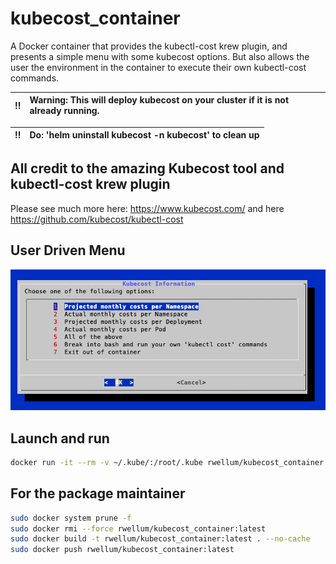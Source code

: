 # kubecost_container

A Docker container that provides the kubectl-cost krew plugin, and presents a
simple menu with some kubecost options. But also allows the user the
environment in the container to execute their own kubectl-cost commands.

:bangbang: | Warning: This will deploy kubecost on your cluster if it is not already running.
:---: | :---

:bangbang: |Do: 'helm uninstall kubecost -n kubecost' to clean up
:---: | :---

## All credit to the amazing Kubecost tool and kubectl-cost krew plugin

Please see much more here: <https://www.kubecost.com/> and here
<https://github.com/kubecost/kubectl-cost>

## User Driven Menu

![Alt text](./menu.png?raw=true "Menu")

## Launch and run

```bash
docker run -it --rm -v ~/.kube/:/root/.kube rwellum/kubecost_container:latest
```

## For the package maintainer

```bash
sudo docker system prune -f
sudo docker rmi --force rwellum/kubecost_container:latest
sudo docker build -t rwellum/kubecost_container:latest . --no-cache
sudo docker push rwellum/kubecost_container:latest
```
